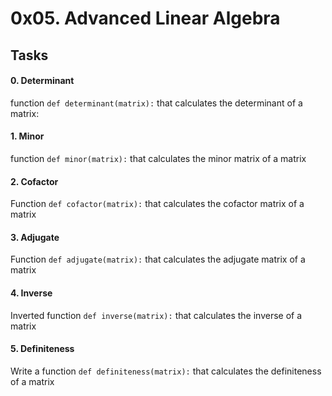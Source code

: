 0x05. Advanced Linear Algebra
=============================

Tasks
-----

#### 0\. Determinant

function `def determinant(matrix):` that calculates the determinant of a matrix:

#### 1\. Minor
function `def minor(matrix):` that calculates the minor matrix of a matrix

#### 2\. Cofactor 
Function `def cofactor(matrix):` that calculates the cofactor matrix of a matrix

#### 3\. Adjugate
Function `def adjugate(matrix):` that calculates the adjugate matrix of a matrix

#### 4\. Inverse
Inverted function `def inverse(matrix):` that calculates the inverse of a matrix

#### 5\. Definiteness
Write a function `def definiteness(matrix):` that calculates the definiteness of a matrix
